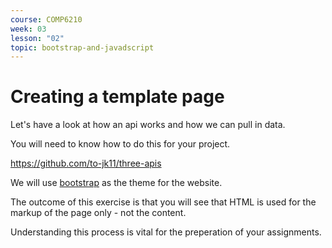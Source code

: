 ```yaml
---
course: COMP6210
week: 03
lesson: "02"
topic: bootstrap-and-javadscript
---
```


# Creating a template page

Let's have a look at how an api works and how we can pull in data.

You will need to know how to do this for your project.

https://github.com/to-jk11/three-apis

We will use [bootstrap](https://getbootstrap.com/docs/4.3/getting-started/introduction/) as the theme for the website.

The outcome of this exercise is that you will see that HTML is used for the markup of the page only - not the content.

Understanding this process is vital for the preperation of your assignments.